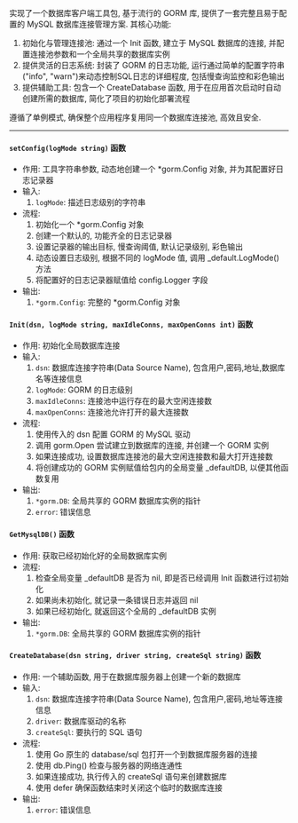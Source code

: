 实现了一个数据库客户端工具包, 基于流行的 GORM 库, 提供了一套完整且易于配置的 MySQL 数据库连接管理方案.
其核心功能: 
1. 初始化与管理连接池: 通过一个 Init 函数, 建立于 MySQL 数据库的连接, 并配置连接池参数和一个全局共享的数据库实例  
2. 提供灵活的日志系统: 封装了 GORM 的日志功能, 运行通过简单的配置字符串("info", "warn")来动态控制SQL日志的详细程度, 包括慢查询监控和彩色输出
3. 提供辅助工具: 包含一个 CreateDatabase 函数, 用于在应用首次启动时自动创建所需的数据库, 简化了项目的初始化部署流程  

遵循了单例模式, 确保整个应用程序复用同一个数据库连接池, 高效且安全.

--- 

#### `setConfig(logMode string)` 函数  
- 作用: 工具字符串参数, 动态地创建一个 *gorm.Config 对象, 并为其配置好日志记录器
- 输入:
    1. `logMode`: 描述日志级别的字符串
- 流程:
    1. 初始化一个 *gorm.Config 对象
    2. 创建一个默认的, 功能齐全的日志记录器
    3. 设置记录器的输出目标, 慢查询阈值, 默认记录级别, 彩色输出
    4. 动态设置日志级别, 根据不同的 logMode 值, 调用 _default.LogMode() 方法
    5. 将配置好的日志记录器赋值给 config.Logger 字段
- 输出:
    1. `*gorm.Config`: 完整的 *gorm.Config 对象

#### `Init(dsn, logMode string, maxIdleConns, maxOpenConns int)` 函数  
- 作用: 初始化全局数据库连接
- 输入:
    1. `dsn`: 数据库连接字符串(Data Source Name), 包含用户,密码,地址,数据库名等连接信息
    2. `logMode`: GORM 的日志级别
    3. `maxIdleConns`: 连接池中运行存在的最大空闲连接数
    4. `maxOpenConns`: 连接池允许打开的最大连接数
- 流程:
    1. 使用传入的 dsn 配置 GORM 的 MySQL 驱动
    2. 调用 gorm.Open 尝试建立到数据库的连接, 并创建一个 GORM 实例
    3. 如果连接成功, 设置数据库连接池的最大空闲连接数和最大打开连接数
    4. 将创建成功的 GORM 实例赋值给包内的全局变量 _defaultDB, 以便其他函数复用
- 输出:
    1. `*gorm.DB`: 全局共享的 GORM 数据库实例的指针
    2. `error`: 错误信息

#### `GetMysqlDB()` 函数  
- 作用: 获取已经初始化好的全局数据库实例
- 流程:
    1. 检查全局变量 _defaultDB 是否为 nil, 即是否已经调用 Init 函数进行过初始化
    2. 如果尚未初始化, 就记录一条错误日志并返回 nil
    3. 如果已经初始化, 就返回这个全局的 _defaultDB 实例
- 输出:
    1. `*gorm.DB`: 全局共享的 GORM 数据库实例的指针

#### `CreateDatabase(dsn string, driver string, createSql string)` 函数  
- 作用: 一个辅助函数, 用于在数据库服务器上创建一个新的数据库
- 输入:
    1. `dsn`: 数据库连接字符串(Data Source Name), 包含用户,密码,地址等连接信息
    2. `driver`: 数据库驱动的名称
    3. `createSql`: 要执行的 SQL 语句
- 流程:
    1. 使用 Go 原生的 database/sql 包打开一个到数据库服务器的连接
    2. 使用 db.Ping() 检查与服务器的网络连通性
    3. 如果连接成功, 执行传入的 createSql 语句来创建数据库
    4. 使用 defer 确保函数结束时关闭这个临时的数据库连接
- 输出:
    1. `error`: 错误信息